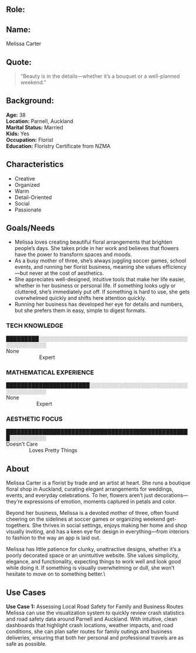 ## Role:

## Name:
Melissa Carter


## Quote:

> “Beauty is in the details—whether it’s a bouquet or a well-planned weekend.”

## Background:
**Age:** 38<br> 
**Location:** Parnell, Auckland<br> 
**Marital Status:** Married<br> 
**Kids:** Yes<br> 
**Occupation:** Florist<br> 
**Education:** Floristry Certificate from NZMA

## Characteristics
* Creative
* Organized
* Warm
* Detail-Oriented
* Social
* Passionate

## Goals/Needs

* Melissa loves creating beautiful floral arrangements that brighten people’s days. She takes pride in her work and believes that flowers have the power to transform spaces and moods.
* As a busy mother of three, she’s always juggling soccer games, school events, and running her florist business, meaning she values efficiency—but never at the cost of aesthetics.
* She appreciates well-designed, intuitive tools that make her life easier, whether in her business or personal life. If something looks ugly or cluttered, she’s immediately put off. If something is hard to use, she gets overwhelmed quickly and shifts here attention quickly.
* Running her business has developed her eye for details and numbers, but she prefers them in easy, simple to digest formats.


### TECH KNOWLEDGE
█████████░░░░░░░░░░░░░░░░░░░░░░░░░░░░░░░░░░░░░░░░░░░░░░░░░░░░<br> 
None                                                                                                                                                Expert

### MATHEMATICAL EXPERIENCE
                                      
███████████████████████░░░░░░░░░░░░░░░░░░░░░░░░░░░░░░░░░░░░░░<br> 
None                                                                                                                                              Expert

### AESTHETIC FOCUS 
███████████████████████████████████████████████████░░░░░░░░░░<br> 
Doesn't Care                                                                                                                                     Loves Pretty Things

## About

Melissa Carter is a florist by trade and an artist at heart. She runs a boutique floral shop in Auckland, curating elegant arrangements for weddings, events, and everyday celebrations. To her, flowers aren’t just decorations—they’re expressions of emotion, moments captured in petals and color.

Beyond her business, Melissa is a devoted mother of three, often found cheering on the sidelines at soccer games or organizing weekend get-togethers. She thrives in social settings, enjoys making her home and shop visually inviting, and has a keen eye for design in everything—from interiors to fashion to the way an app is laid out.

Melissa has little patience for clunky, unattractive designs, whether it’s a poorly decorated space or an unintuitive website. She values simplicity, elegance, and functionality, expecting things to work well and look good while doing it. If something is visually overwhelming or dull, she won’t hesitate to move on to something better.\

## Use Cases
**Use Case 1:** Assessing Local Road Safety for Family and Business Routes
Melissa can use the visualization system to quickly review crash statistics and road safety data around Parnell and Auckland. With intuitive, clean dashboards that highlight crash locations, weather impacts, and road conditions, she can plan safer routes for family outings and business deliveries, ensuring that both her personal and professional travels are as safe as possible.